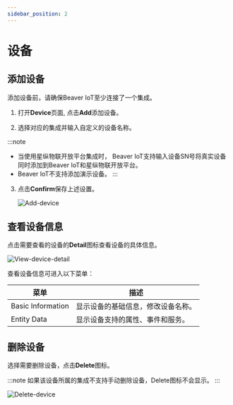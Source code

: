 ```yaml
---
sidebar_position: 2
---
```


# 设备
## 添加设备

添加设备前，请确保Beaver IoT至少连接了一个集成。

1. 打开**Device**页面, 点击**Add**添加设备。

2. 选择对应的集成并输入自定义的设备名称。

:::note
- 当使用星纵物联开放平台集成时， Beaver IoT支持输入设备SN号将真实设备同时添加到Beaver IoT和星纵物联开放平台。
- Beaver IoT不支持添加演示设备。
:::

3. 点击**Confirm**保存上述设置。

   ![Add-device](/img/add-device-1.png)


## 查看设备信息

点击需要查看的设备的**Detail**图标查看设备的具体信息。

![View-device-detail](/img/view-device-detail.png)

查看设备信息可进入以下菜单：

| 菜单              | 描述                               |
| ----------------- | ---------------------------------- |
| Basic Information | 显示设备的基础信息，修改设备名称。 |
| Entity Data       | 显示设备支持的属性、事件和服务。   |

## 删除设备

选择需要删除设备，点击**Delete**图标。

:::note
如果该设备所属的集成不支持手动删除设备，Delete图标不会显示。
:::

![Delete-device](/img/delete-device.png)